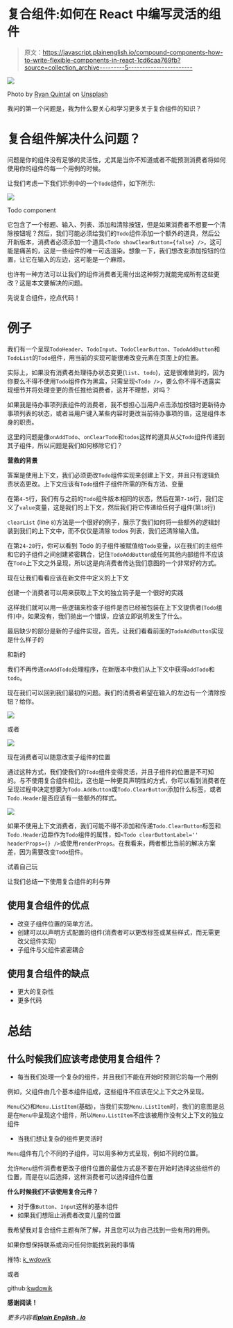 # 复合组件:如何在 React 中编写灵活的组件

> 原文：<https://javascript.plainenglish.io/compound-components-how-to-write-flexible-components-in-react-1cd6caa769fb?source=collection_archive---------5----------------------->

![](img/6599d9678cae88958e783abef24f8e13.png)

Photo by [Ryan Quintal](https://unsplash.com/@ryanquintal?utm_source=unsplash&utm_medium=referral&utm_content=creditCopyText) on [Unsplash](https://unsplash.com/s/photos/lego?utm_source=unsplash&utm_medium=referral&utm_content=creditCopyText)

我问的第一个问题是，我为什么要关心和学习更多关于复合组件的知识？

# **复合组件解决什么问题？**

问题是你的组件没有足够的灵活性，尤其是当你不知道或者不能预测消费者将如何使用你的组件的每一个用例的时候。

让我们考虑一下我们示例中的一个`Todo`组件，如下所示:

![](img/319d0e5fd1effde1196714025aa44071.png)

Todo component

它包含了一个标题、输入、列表、添加和清除按钮，但是如果消费者不想要一个清除按钮呢？然后，我们可能必须给我们的`Todo`组件添加一个额外的道具，然后公开新版本，消费者必须添加一个道具`<Todo showClearButton={false} />`，这可能是痛苦的，这是一些组件的唯一可选渲染。想象一下，我们想改变添加按钮的位置，让它在输入的左边，这可能是一个麻烦。

也许有一种方法可以让我们的组件消费者无需付出这种努力就能完成所有这些更改？这是本文要解决的问题。

先说复合组件，挖点代码！

# **例子**

我们有一个呈现`TodoHeader`、`TodoInput`、`TodoClearButton`、`TodoAddButton`和`TodoList`的`Todo`组件，用当前的实现可能很难改变元素在页面上的位置。

实际上，如果没有消费者处理待办状态变更(`list`、`todo`)，这是很难做到的，因为你要么不得不使用`Todo`组件作为黑盒，只需呈现`<Todo />`，要么你不得不透露实现细节并将处理变更的责任推给消费者，这并不理想，对吗？

如果我是待办事项列表组件的消费者，我不想担心当用户点击添加按钮时更新待办事项列表的状态，或者当用户键入某些内容时更改当前待办事项的值，这是组件本身的职责。

这里的问题是像`onAddTodo`、`onClearTodo`和`todos`这样的道具从父`Todo`组件传递到其子组件，所以问题是我们如何移除它们？

**营救的背景**

答案是使用上下文，我们必须更改`Todo`组件实现来创建上下文，并且只有逻辑负责状态更改。上下文应该有`Todo`组件子组件所需的所有方法、变量

在第`4-5`行，我们有与之前的`Todo`组件版本相同的状态，然后在第`7-16`行，我们定义了`value`变量，这是我们的上下文，然后我们将它传递给任何子组件(第`18`行)

`clearList` (line `8`)方法是一个很好的例子，展示了我们如何将一些额外的逻辑封装到我们的上下文中，而不仅仅是清除 todos 列表，我们还清除输入值。

在第`24-28`行，你可以看到 Todo 的子组件被赋值给`Todo`变量，以在我们的主组件和它的子组件之间创建紧密耦合，记住`TodoAddButton`或任何其他内部组件不应该在`Todo`上下文之外呈现，所以这是向消费者传达我们意图的一个非常好的方式。

现在让我们看看应该在新文件中定义的上下文

创建一个消费者可以用来获取上下文的独立钩子是一个很好的实践

这样我们就可以用一些逻辑来检查子组件是否已经被包装在上下文提供者(`Todo`组件)中，如果没有，我们抛出一个错误，应该立即说明发生了什么。

最后缺少的部分是新的子组件实现，首先，让我们看看前面的`TodoAddButton`实现是什么样子的

和新的

我们不再传递`onAddTodo`处理程序，在新版本中我们从上下文中获得`addTodo`和`todo`。

现在我们可以回到我们最初的问题。我们的消费者希望在输入的左边有一个清除按钮？给你。

![](img/714f883d33175620df339c2d01e6e097.png)

或者

![](img/40445352874925c1233e1184469defde.png)

现在消费者可以随意改变子组件的位置

通过这种方式，我们使我们的`Todo`组件变得灵活，并且子组件的位置是不可知的。与不使用复合组件相比，这也是一种更具声明性的方式，你可以看到消费者在呈现过程中决定想要为`Todo.AddButton`或`Todo.ClearButton`添加什么标签，或者`Todo.Header`是否应该有一些额外的样式。

![](img/7b6892d5c44de8681ff14ae8e4a11ca0.png)

如果不使用上下文消费者，我们可能不得不添加和传递`Todo.ClearButton`标签和`Todo.Header`边距作为`Todo`组件的属性，如`<Todo clearButtonLabel='' headerProps={} />`或使用`renderProps`。在我看来，两者都比当前的解决方案差，因为需要改变`Todo`组件。

试着自己玩

让我们总结一下使用复合组件的利与弊

## 使用复合组件的优点

*   改变子组件位置的简单方法。
*   创建可以以声明方式配置的组件(消费者可以更改标签或某些样式，而无需更改父组件实现)
*   子组件与父组件紧密耦合

## 使用复合组件的缺点

*   更大的复杂性
*   更多代码

# **总结**

## 什么时候我们应该考虑使用复合组件？

*   每当我们处理一个复杂的组件，并且我们不能在开始时预测它的每一个用例

例如，父组件由几个基本组件组成，这些组件不应该在父上下文之外呈现。

`Menu`(父)和`Menu.ListItem`(基础)，当我们实现`Menu.ListItem`时，我们的意图是总是在`Menu`中呈现这个组件，所以`Menu.ListItem`不应该被用作没有父上下文的独立组件

*   当我们想让复杂的组件更灵活时

`Menu`组件有几个不同的子组件，可以用多种方式呈现，例如不同的位置。

允许`Menu`组件消费者更改子组件位置的最佳方式是不要在开始时选择这些组件的位置，而是在以后选择，这样消费者可以选择组件位置

**什么时候我们不该使用复合元件？**

*   对于像`Button`、`Input`这样的基本组件
*   如果我们想阻止消费者改变儿童的位置

我希望我对复合组件主题有所了解，并且您可以为自己找到一些有用的用例。

如果你想保持联系或询问任何你能找到我的事情

推特: [*k_wdowik*](https://twitter.com/k_wdowik)

或者

github:[kwdowik](https://github.com/kwdowik)

**感谢阅读！**

*更多内容看*[***plain English . io***](http://plainenglish.io/)